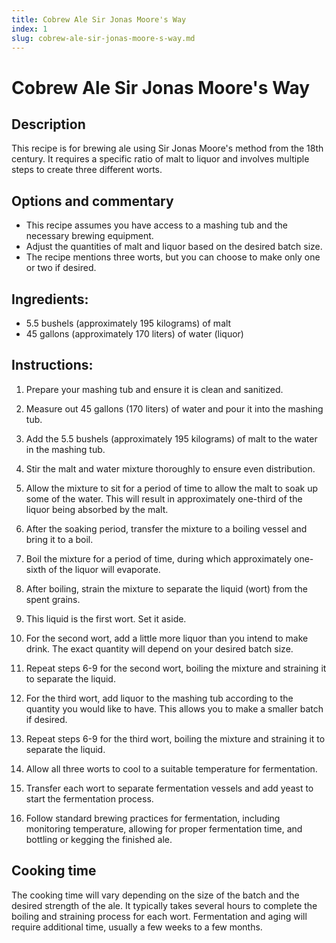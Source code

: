 ```yaml
---
title: Cobrew Ale Sir Jonas Moore's Way
index: 1
slug: cobrew-ale-sir-jonas-moore-s-way.md
---
```


# Cobrew Ale Sir Jonas Moore's Way

## Description
This recipe is for brewing ale using Sir Jonas Moore's method from the 18th century. It requires a specific ratio of malt to liquor and involves multiple steps to create three different worts.

## Options and commentary
- This recipe assumes you have access to a mashing tub and the necessary brewing equipment.
- Adjust the quantities of malt and liquor based on the desired batch size.
- The recipe mentions three worts, but you can choose to make only one or two if desired.

## Ingredients:
- 5.5 bushels (approximately 195 kilograms) of malt
- 45 gallons (approximately 170 liters) of water (liquor)

## Instructions:
1. Prepare your mashing tub and ensure it is clean and sanitized.

2. Measure out 45 gallons (170 liters) of water and pour it into the mashing tub.

3. Add the 5.5 bushels (approximately 195 kilograms) of malt to the water in the mashing tub.

4. Stir the malt and water mixture thoroughly to ensure even distribution.

5. Allow the mixture to sit for a period of time to allow the malt to soak up some of the water. This will result in approximately one-third of the liquor being absorbed by the malt.

6. After the soaking period, transfer the mixture to a boiling vessel and bring it to a boil.

7. Boil the mixture for a period of time, during which approximately one-sixth of the liquor will evaporate.

8. After boiling, strain the mixture to separate the liquid (wort) from the spent grains.

9. This liquid is the first wort. Set it aside.

10. For the second wort, add a little more liquor than you intend to make drink. The exact quantity will depend on your desired batch size.

11. Repeat steps 6-9 for the second wort, boiling the mixture and straining it to separate the liquid.

12. For the third wort, add liquor to the mashing tub according to the quantity you would like to have. This allows you to make a smaller batch if desired.

13. Repeat steps 6-9 for the third wort, boiling the mixture and straining it to separate the liquid.

14. Allow all three worts to cool to a suitable temperature for fermentation.

15. Transfer each wort to separate fermentation vessels and add yeast to start the fermentation process.

16. Follow standard brewing practices for fermentation, including monitoring temperature, allowing for proper fermentation time, and bottling or kegging the finished ale.

## Cooking time
The cooking time will vary depending on the size of the batch and the desired strength of the ale. It typically takes several hours to complete the boiling and straining process for each wort. Fermentation and aging will require additional time, usually a few weeks to a few months.